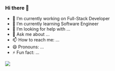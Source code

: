 ### Hi there 👋

- 🔭 I’m currently working on Full-Stack Developer
- 🌱 I’m currently learning Software Engineer
- 🤔 I’m looking for help with ...
- 💬 Ask me about ...
- 📫 How to reach me: ...
- 😄 Pronouns: ...
- ⚡ Fun fact: ...

<img src="https://github-readme-stats.vercel.app/api?username=Arunkumarvp&&show_icons=true&title_color=ffffff&icon_color=bb2acf&text_color=daf7dc&bg_color=151515">
